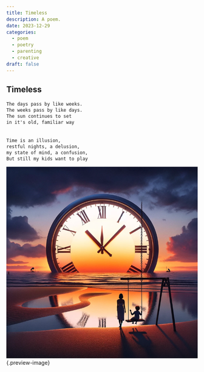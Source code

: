 ```yaml
---
title: Timeless
description: A poem.
date: 2023-12-29
categories:
  - poem
  - poetry
  - parenting
  - creative
draft: false
---
```

## Timeless

```
The days pass by like weeks.
The weeks pass by like days.
The sun continues to set
in it's old, familiar way


Time is an illusion,
restful nights, a delusion, 
my state of mind, a confusion,
But still my kids want to play
```

![Time slips away, under our watchful eye](../img/dalle-timeless.png){.preview-image}